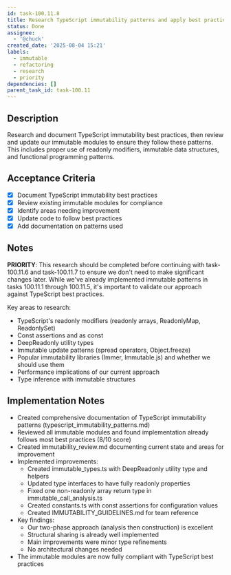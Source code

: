 ```yaml
---
id: task-100.11.8
title: Research TypeScript immutability patterns and apply best practices
status: Done
assignee:
  - '@chuck'
created_date: '2025-08-04 15:21'
labels:
  - immutable
  - refactoring
  - research
  - priority
dependencies: []
parent_task_id: task-100.11
---
```


## Description

Research and document TypeScript immutability best practices, then review and update our immutable modules to ensure they follow these patterns. This includes proper use of readonly modifiers, immutable data structures, and functional programming patterns.

## Acceptance Criteria

- [x] Document TypeScript immutability best practices
- [x] Review existing immutable modules for compliance
- [x] Identify areas needing improvement
- [x] Update code to follow best practices
- [x] Add documentation on patterns used

## Notes

**PRIORITY**: This research should be completed before continuing with task-100.11.6 and task-100.11.7 to ensure we don't need to make significant changes later. While we've already implemented immutable patterns in tasks 100.11.1 through 100.11.5, it's important to validate our approach against TypeScript best practices.

Key areas to research:
- TypeScript's readonly modifiers (readonly arrays, ReadonlyMap, ReadonlySet)
- Const assertions and as const
- DeepReadonly utility types
- Immutable update patterns (spread operators, Object.freeze)
- Popular immutability libraries (Immer, Immutable.js) and whether we should use them
- Performance implications of our current approach
- Type inference with immutable structures

## Implementation Notes

- Created comprehensive documentation of TypeScript immutability patterns (typescript_immutability_patterns.md)
- Reviewed all immutable modules and found implementation already follows most best practices (8/10 score)
- Created immutability_review.md documenting current state and areas for improvement
- Implemented improvements:
  - Created immutable_types.ts with DeepReadonly utility type and helpers
  - Updated type interfaces to have fully readonly properties
  - Fixed one non-readonly array return type in immutable_call_analysis.ts
  - Created constants.ts with const assertions for configuration values
  - Created IMMUTABILITY_GUIDELINES.md for team reference
- Key findings:
  - Our two-phase approach (analysis then construction) is excellent
  - Structural sharing is already well implemented
  - Main improvements were minor type refinements
  - No architectural changes needed
- The immutable modules are now fully compliant with TypeScript best practices
